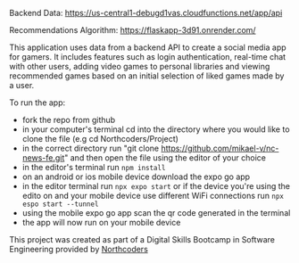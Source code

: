 Backend Data: https://us-central1-debugd1vas.cloudfunctions.net/app/api

Recommendations Algorithm: https://flaskapp-3d91.onrender.com/


This application uses data from a backend API to create a social media app for gamers. It includes features such as login authentication, real-time chat with other users, adding video games to personal libraries and viewing recommended games based on an initial selection of liked games made by a user.

To run the app:
- fork the repo from github
- in your computer's terminal cd into the directory where you would like to clone the file (e.g cd Northcoders/Project)
- in the correct directory run "git clone https://github.com/mikael-v/nc-news-fe.git" and then open the file using the editor of your choice
- in the editor's terminal run `npm install`
- on an android or ios mobile device download the expo go app
- in the editor terminal run `npx expo start` or if the device you're using the edito on and your mobile device use different WiFi connections run `npx espo start --tunnel`
- using the mobile expo go app scan the qr code generated in the terminal
- the app will now run on your mobile device 
     




This project was created as part of a Digital Skills Bootcamp in Software Engineering provided by [Northcoders](https://northcoders.com/)
